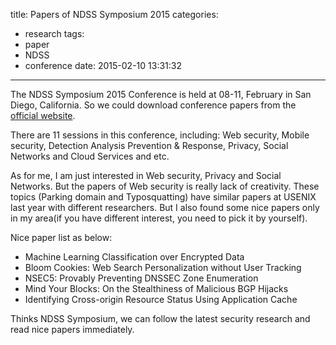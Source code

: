 title: Papers of NDSS Symposium 2015
categories:
  - research
tags:
  - paper
  - NDSS
  - conference
date: 2015-02-10 13:31:32
---

The NDSS Symposium 2015 Conference is held at 08-11, February in San Diego, California. So we could download conference papers from the [official website](http://www.internetsociety.org/events/ndss-symposium-2015/ndss-2015-programme). 

There are 11 sessions in this conference, including: Web security, Mobile security, Detection Analysis Prevention & Response, Privacy, Social Networks and Cloud Services and etc.

As for me, I am just interested in Web security, Privacy and Social Networks. But the papers of Web security is really lack of creativity. These topics (Parking domain and Typosquatting) have similar papers at USENIX last year with different researchers. But I also found some nice papers only in my area(if you have different interest, you need to pick it by yourself).

Nice paper list as below:

+ Machine Learning Classification over Encrypted Data
+ Bloom Cookies: Web Search Personalization without User Tracking
+ NSEC5: Provably Preventing DNSSEC Zone Enumeration
+ Mind Your Blocks: On the Stealthiness of Malicious BGP Hijacks
+ Identifying Cross-origin Resource Status Using Application Cache

Thinks NDSS Symposium, we can follow the latest security research and read nice papers immediately.